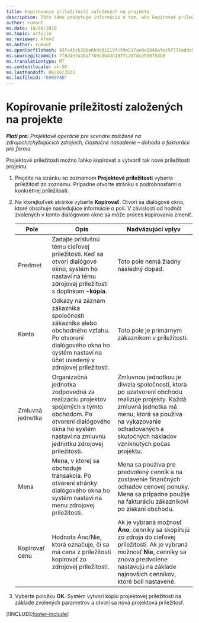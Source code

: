 ```yaml
---
title: Kopírovanie príležitostí založených na projekte
description: Táto téma poskytuje informácie o tom, ako kopírovať príležitosti založené na projekte v Project Operations.
author: rumant
ms.date: 10/09/2020
ms.topic: article
ms.reviewer: kfend
ms.author: rumant
ms.openlocfilehash: 83fe41cb16be6bdd91219fc59e517ae0e5848afec5f771edde575bb5c24f9865
ms.sourcegitcommit: 7f8d1e7a16af769adb43d1877c28fdce53975db8
ms.translationtype: MT
ms.contentlocale: sk-SK
ms.lasthandoff: 08/06/2021
ms.locfileid: "6999740"
---
```

# <a name="copy-project-based-opportunities"></a>Kopírovanie príležitostí založených na projekte

_**Platí pre:** Projektové operácie pre scenáre založené na zdrojoch/chýbajúcich zdrojoch, čiastočné nasadenie – dohoda o fakturácii pro forma_


Projektové príležitosti možno ľahko kopírovať a vytvoriť tak nové príležitosti projektu. 

1. Prejdite na stránku so zoznamom **Projektové príležitosti** vyberte príležitosť zo zoznamu. Prípadne otvorte stránku s podrobnosťami o konkrétnej príležitosti. 
2. Na ktorejkoľvek stránke vyberte **Kopírovať**. Otvorí sa dialógové okno, ktoré obsahuje nasledujúce informácie o poli. V závislosti od hodnôt zvolených v tomto dialógovom okne sa môže proces kopírovania zmeniť.

    | **Pole** | **Opis** | **Nadväzujúci vplyv** |
    | --- | --- | --- |
    | Predmet | Zadajte príslušnú tému cieľovej príležitosti. Keď sa otvorí dialógové okno, systém ho nastaví na tému zdrojovej príležitosti s doplnkom **-kópia**. | Toto pole nemá žiadny následný dopad. |
    | Konto | Odkazy na záznam zákazníka spoločnosti zákazníka alebo obchodného vzťahu. Po otvorení dialógového okna ho systém nastaví na účet uvedený v zdrojovej príležitosti. | Toto pole je primárnym zákazníkom v príležitosti. |
    | Zmluvná jednotka | Organizačná jednotka zodpovedná za realizáciu projektov spojených s týmto obchodom. Po otvorení dialógového okna ho systém nastaví na zmluvnú jednotku zdrojovej príležitosti. | Zmluvnou jednotkou je divízia spoločnosti, ktorá po uzatvorení obchodu realizuje projekty. Každá zmluvná jednotka má menu, ktorá sa používa na vykazovanie odhadovaných a skutočných nákladov vzniknutých počas projektu. |
    | Mena | Mena, v ktorej sa obchoduje transakcia. Po otvorení stránky dialógového okna ho systém nastaví na menu zdrojovej príležitosti. | Mena sa používa pre predvolený cenník a na zostavenie finančných odhadov cenovej ponuky. Mena sa prípadne použije na fakturáciu zákazníkovi po získaní obchodu. |
    | Kopírovať cenu | Hodnota Áno/Nie, ktorá označuje, či sa má cena z príležitosti kopírovať zo zdrojovej príležitosti. | Ak je vybraná možnosť **Áno**, cenníky sa skopírujú zo zdroja do cieľovej príležitosti. Ak je vybraná možnosť **Nie**, cenníky sa znova predvolene nastavujú na základe najnovších cenníkov, ktoré boli nastavené. |

3. Vyberte položku **OK**. Systém vytvorí kópiu projektovej príležitosti na základe zvolených parametrov a otvorí sa nová projektová príležitosť.


[!INCLUDE[footer-include](../includes/footer-banner.md)]
